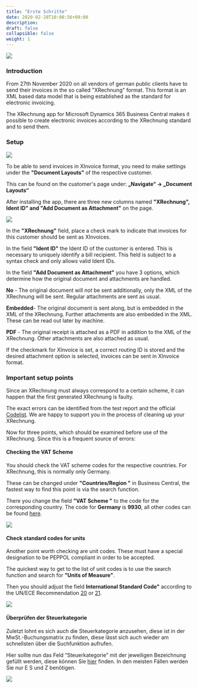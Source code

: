 ```yaml
---
title: "Erste Schritte"
date: 2020-02-28T10:08:56+09:00
description: 
draft: false
collapsible: false
weight: 1
---
```

![](images/XRechnung/Appsource_Banner_XRechnung.png)

### Introduction
From 27th November 2020 on all vendors of german public clients have to send their invoices in the so called "XRechnung" format. This format is an XML based data model that is being established as the standard for electronic invoicing.

The XRechnung app for Microsoft Dynamics 365 Business Central makes it possible to create electronic invoices according to the XRechnung standard and to send them.  

### Setup

![](images/XRechnung/XRechnungScreenshot1.png)

To be able to send invoices in XInvoice format, you need to make settings under the **"Document Layouts"** of the respective customer.

This can be found on the customer's page under:
**„Navigate“ -> „Document Layouts“**

After installing the app, there are three new columns named **"XRechnung", Ident ID" and "Add Document as Attachment"** on the page.

![](images/XRechnung/XRechnungScreenshot2.PNG)

In the **"XRechnung"** field, place a check mark to indicate that invoices for this customer should be sent as XInvoices. 
 
In the field **"Ident ID"** the Ident ID of the customer is entered. This is necessary to uniquely identify a bill recipient. This field is subject to a syntax check and only allows valid Ident IDs.

In the field **"Add Document as Attachment"** you have 3 options, which determine how the original document and attachments are handled.

**No** - The original document will _not_ be sent additionally, only the XML of the XRechnung will be sent. Regular attachments are sent as usual.

**Embedded**- The original document is sent along, but is embedded in the XML of the XRechnung. Further attachments are also embedded in the XML. These can be read out later by machine.

**PDF** - The original receipt is attached as a PDF in addition to the XML of the XRechnung. Other attachments are also attached as usual.

If the checkmark for XInvoice is set, a correct routing ID is stored and the desired attachment option is selected, invoices can be sent in XInvoice format.

### Important setup points

Since an XRechnung must always correspond to a certain scheme, it can happen that the first generated XRechnung is faulty.

The exact errors can be identified from the test report and the official [Codelist](https://docs.peppol.eu/poacc/billing/3.0/codelist/). We are happy to support you in the process of cleaning up your XRechnung.

Now for three points, which should be examined before use of the XRechnung. Since this is a frequent source of errors:

#### Checking the VAT Scheme

You should check the VAT scheme codes for the respective countries. For XRechnung, this is normally only Germany.

These can be changed under **"Countries/Region "** in Business Central, the fastest way to find this point is via the search function.

There you change the field **"VAT Scheme "** to the code for the corresponding country. The code for **Germany** is **9930**, all other codes can be found [here](https://docs.peppol.eu/poacc/billing/3.0/codelist/eas/).

![](images/XRechnung/erste_schritte/xrechnungmwst.PNG)

#### Check standard codes for units

Another point worth checking are unit codes. These must have a special designation to be PEPPOL compliant in order to be accepted.

The quickest way to get to the list of unit codes is to use the search function and search for **"Units of Measure"**.

Then you should adjust the field **International Standard Code"** according to the UN/ECE Recommendation [20](https://docs.peppol.eu/poacc/billing/3.0/codelist/UNECERec20/) or [21](https://docs.peppol.eu/poacc/billing/3.0/codelist/UNECERec21/).

![](images/XRechnung/erste_schritte/xrechnungeinheiten.PNG)

#### Überprüfen der Steuerkategorie

Zuletzt lohnt es sich auch die Steuerkategorie anzusehen, diese ist in der MwSt.-Buchungsmatrix zu finden, diese lässt sich auch wieder am schnellsten über die Suchfunktion aufrufen.

Hier sollte nun das Feld “Steuerkategorie” mit der jeweiligen Bezeichnung gefüllt werden, diese können Sie [hier](https://docs.peppol.eu/poacc/billing/3.0/codelist/UNCL5305/) finden. In den meisten Fällen werden Sie nur E S und Z benötigen.

![](images/XRechnung/erste_schritte/xrechnungmatrix.PNG)
